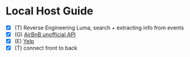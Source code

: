 # Local Host Guide

- [x] (T) Reverse Engineering Luma, search + extracting info from events 
- [x] (G) [AirBnB unofficial API](https://github.com/HalmonLui/airbnb-api)
- [x] (E) [Yelp](https://docs.developer.yelp.com/reference/v3_business_search)
- [x] (T) connect front to back

